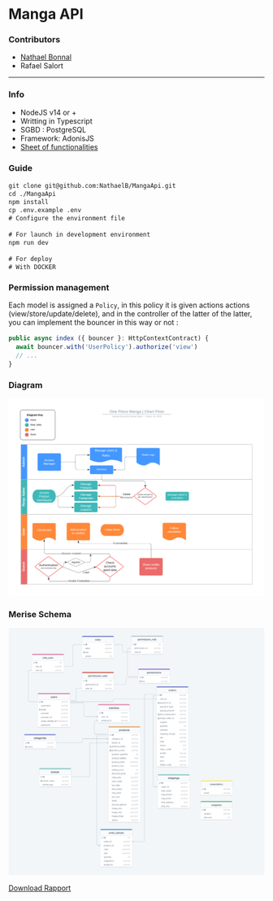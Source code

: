 # Manga API

### Contributors 
- [Nathael Bonnal](https://www.linkedin.com/in/nathael-bonnal/)
- Rafael Salort

---

### Info
- NodeJS v14 or +
- Writting in Typescript
- SGBD : PostgreSQL
- Framework: AdonisJS
- [Sheet of functionalities](https://docs.google.com/spreadsheets/d/1rEeY5Xd0dgGinnz60J_F5a5qezl4mlgQnSq_TC_VSnE/edit?usp=sharing)

### Guide
```shell
git clone git@github.com:NathaelB/MangaApi.git
cd ./MangaApi
npm install
cp .env.example .env
# Configure the environment file

# For launch in development environment
npm run dev

# For deploy
# With DOCKER
```

### Permission management
Each model is assigned a `Policy`, in this policy it is given actions
actions (view/store/update/delete), and in the controller of the latter
of the latter, you can implement the bouncer in this way or not :
```ts
public async index ({ bouncer }: HttpContextContract) {
  await bouncer.with('UserPolicy').authorize('view')
  // ...
}
```

### Diagram
![Diagram](./assets/diagram.png)

### Merise Schema
![Merise](./assets/merise.png)

[Download Rapport](https://github.com/NathaelB/MangaApi/blob/master/assets/rapport.pdf)
